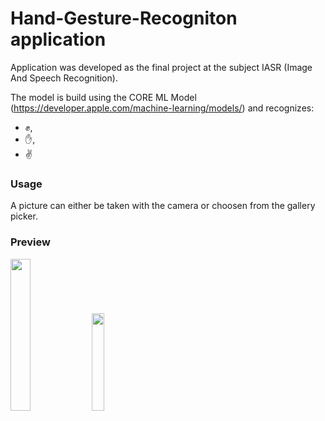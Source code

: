 # Hand-Gesture-Recogniton application

Application was developed as the final project at the subject IASR (Image And Speech Recognition). 

The model is build using the CORE ML Model (https://developer.apple.com/machine-learning/models/) and recognizes:
- :fist:, 
- :hand:, 
- :v:

### Usage

A picture can either be taken with the camera or choosen from the gallery picker. 


### Preview

<img src="https://i.ibb.co/sPyv24K/Picture-0-5.png" width="25%"></img> <img src="https://i.ibb.co/4g8MVBJ/Picture-1.png" width="20%"></img> 

